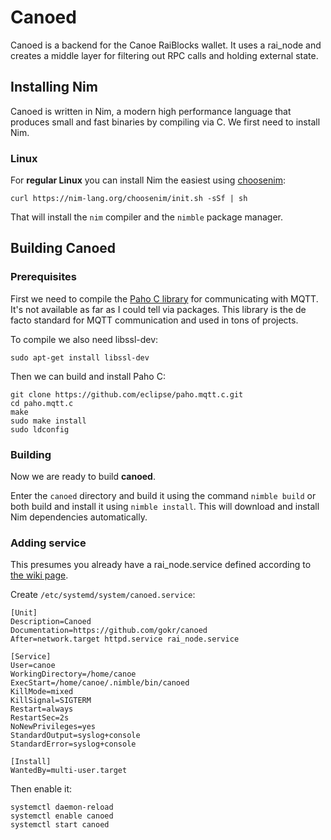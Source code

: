 # Canoed
Canoed is a backend for the Canoe RaiBlocks wallet. It uses a rai_node and creates a middle layer for filtering out RPC calls and holding external state.

## Installing Nim
Canoed is written in Nim, a modern high performance language that produces small and fast binaries by compiling via C. We first need to install Nim.

### Linux
For **regular Linux** you can install Nim the easiest using [choosenim](https://github.com/dom96/choosenim):

    curl https://nim-lang.org/choosenim/init.sh -sSf | sh

That will install the `nim` compiler and the `nimble` package manager.

## Building Canoed
### Prerequisites
First we need to compile the [Paho C library](https://www.eclipse.org/paho/clients/c/) for communicating with MQTT. It's not available as far as I could tell via packages. This library is the de facto standard for MQTT communication and used in tons of projects.

To compile we also need libssl-dev:

    sudo apt-get install libssl-dev

Then we can build and install Paho C:

    git clone https://github.com/eclipse/paho.mqtt.c.git
    cd paho.mqtt.c
    make
    sudo make install
    sudo ldconfig

### Building
Now we are ready to build **canoed**.

Enter the `canoed` directory and build it using the command `nimble build` or both build and install it using `nimble install`. This will download and install Nim dependencies automatically.

### Adding service
This presumes you already have a rai_node.service defined according to [the wiki page](https://github.com/clemahieu/raiblocks/wiki/Running-rai_node-as-a-service).

Create `/etc/systemd/system/canoed.service`:

    [Unit]
    Description=Canoed
    Documentation=https://github.com/gokr/canoed
    After=network.target httpd.service rai_node.service

    [Service]
    User=canoe
    WorkingDirectory=/home/canoe
    ExecStart=/home/canoe/.nimble/bin/canoed
    KillMode=mixed
    KillSignal=SIGTERM
    Restart=always
    RestartSec=2s
    NoNewPrivileges=yes
    StandardOutput=syslog+console
    StandardError=syslog+console

    [Install]
    WantedBy=multi-user.target


Then enable it:

    systemctl daemon-reload
    systemctl enable canoed
    systemctl start canoed


